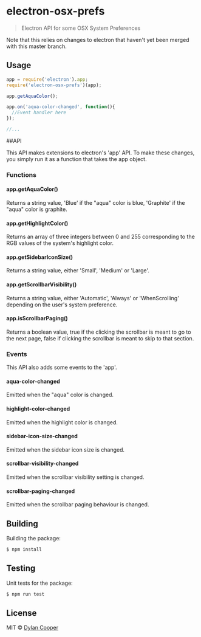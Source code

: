 # electron-osx-prefs
> Electron API for some OSX System Preferences

Note that this relies on changes to electron that haven't yet been merged with this master branch.

## Usage

```js
app = require('electron').app;
require('electron-osx-prefs')(app);

app.getAquaColor();

app.on('aqua-color-changed', function(){
  //Event handler here
});

//...
```

##API

This API makes extensions to electron's 'app' API.  To make these changes, you simply run it as a function that takes the app object.

### Functions

#### app.getAquaColor()

Returns a string value, 'Blue' if the "aqua" color is blue, 'Graphite' if the "aqua" color is graphite.

#### app.getHighlightColor()

Returns an array of three integers between 0 and 255 corresponding to the RGB values of the system's highlight color.

#### app.getSidebarIconSize()

Returns a string value, either 'Small', 'Medium' or 'Large'.

#### app.getScrollbarVisibility()

Returns a string value, either 'Automatic', 'Always' or 'WhenScrolling' depending on the user's system preference.

#### app.isScrollbarPaging()

Returns a boolean value, true if the clicking the scrollbar is meant to go to the next page, false if clicking the scrollbar is meant to skip to that section.

### Events

This API also adds some events to the 'app'.

#### aqua-color-changed

Emitted when the "aqua" color is changed.

#### highlight-color-changed

Emitted when the highlight color is changed.

#### sidebar-icon-size-changed

Emitted when the sidebar icon size is changed.

#### scrollbar-visibility-changed

Emitted when the scrollbar visibility setting is changed.

#### scrollbar-paging-changed

Emitted when the scrollbar paging behaviour is changed.

## Building

Building the package:

```sh
$ npm install
```

## Testing

Unit tests for the package:

```sh
$ npm run test
```

## License

MIT © [Dylan Cooper]()
